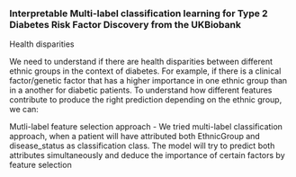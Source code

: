 ### Interpretable Multi-label classification learning for Type 2 Diabetes Risk Factor Discovery from the UKBiobank
Health disparities

We need to understand if there are health disparities between different ethnic groups in the context of diabetes. For example, if there is a clinical factor/genetic factor that has a higher importance in one ethnic group than in a another for diabetic patients. To understand how different features contribute to produce the right prediction depending on the ethnic group, we can:

Mutli-label feature selection approach - We tried multi-label classification approach, when a patient will have attributed both EthnicGroup and disease_status as classification class. The model will try to predict both attributes simultaneously and deduce the importance of certain factors by feature selection
